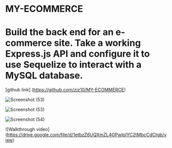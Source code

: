 # MY-ECOMMERCE

# Build the back end for an e-commerce site. Take a working Express.js API and configure it to use Sequelize to interact with a MySQL database.

[github link] (https://github.com/ziz10/MY-ECOMMERCE)


<!--Some Screenshots-->


![Screenshot (53)](https://user-images.githubusercontent.com/77637862/115974756-dca9a880-a513-11eb-84d5-23965443aa1b.png)

![Screenshot (53)](https://user-images.githubusercontent.com/77637862/115974758-dfa49900-a513-11eb-81e3-934232fc1f1d.png)

![Screenshot (54)](https://user-images.githubusercontent.com/77637862/115974759-e0d5c600-a513-11eb-9e2a-46e2561bf1c0.png)

![Walkthrough video] (https://drive.google.com/file/d/1etbzZ6UQXmZL4GPwlpIYC2tMbcCdCtgb/view)